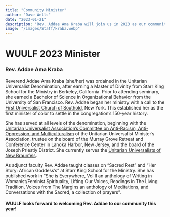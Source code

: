 ```yaml
---
title: "Community Minister"
author: "Dave Wells"
date: "2023-01-21"
description: "Rev. Addae Ama Kraba will join us in 2023 as our community minister"
image: "/images/Staff/kraba.webp"
---
```


# WUULF 2023 Minister

### Rev. Addae Ama Kraba 

Reverend Addae Ama Kraba (she/her) was ordained in the Unitarian Universalist Denomination, after earning a Master of Divinity from Starr King School for the Ministry in Berkeley, California. Prior to attending seminary, she earned a Bachelor of Science in Organizational Behavior from the University of San Francisco. Rev. Addae began her ministry with a call to the [First Universalist Church of Southold](http://firstuniversalistsouthold.org/), New York. This established her as the first minister of color to settle in the congregation’s 150-year history.

She has served at all levels of the denomination, beginning with the [Unitarian Universalist Association’s Committee on Anti-Racism, Anti-Oppression, and Multiculturalism](https://www.uuma.org/page/comaraom) of the Unitarian Universalist Minister’s Association, trustee on the board of the Murray Grove Retreat and Conference Center in Lanoka Harbor, New Jersey, and the board of the Joseph Priestly District.  She currently serves the [Unitarian Universalists of New Braunfels](https://www.uunb.org/).

As adjunct faculty Rev. Addae taught classes on “Sacred Rest” and “Her Story: African Goddess’s” at Starr King School for the Ministry. She has published work in “She is Everywhere, Vol II an anthology of Writing in Womanist/Feminist Spirituality, Lifting Our Voices, Readings in The Living Tradition, Voices from The Margins an anthology of Meditations, and Conversations with the Sacred, a collection of prayers”. 

#### WUULF looks forward to welcoming Rev. Addae to our community this year!